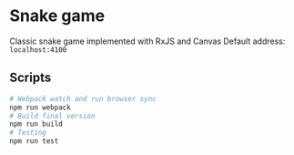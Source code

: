 # Snake game

Classic snake game implemented with RxJS and Canvas
Default address: ```localhost:4100```

## Scripts

``` bash
# Webpack watch and run browser sync
npm run webpack
# Build final version
npm run build
# Testing
npm run test
```
